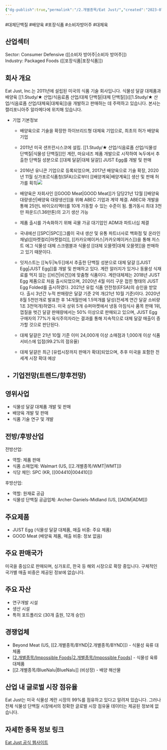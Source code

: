 ```yaml
---
{"dg-publish":true,"permalink":"/2.개별종목/Eat Just/","created":"2023-07-15T12:28:52.750+09:00","updated":"2025-06-25T11:20:16.135+09:00"}
---
```


#대체단백질 #배양육 #포장식품 #소비자방어주 #대체육 

## 산업섹터

Sector: Consumer Defensive ([[소비자 방어주\|소비자 방어주]])  
Industry: Packaged Foods ([[포장식품\|포장식품]])

## 회사 개요

Eat Just, Inc.는 2011년에 설립된 미국의 식품 기술 회사입니다. 식물성 달걀 대체품과 배양육 [[1.Study/★ 산업/식음료픔 산업/대체 단백질\|대체 단백질]]([[1.Study/★ 산업/식음료픔 산업/대체육\|대체육]])을 개발하고 판매하는 데 주력하고 있습니다. 본사는 캘리포니아주 알라메다에 위치해 있습니다.

- 기업 기본정보
	- 배양육으로 기술을 확장한 하이브리드형 대체육 기업으로, 최초의 허가 배양육 기업
	- 2011년 미국 샌프란시스코에 설립. [[1.Study/★ 산업/식음료픔 산업/식물성 단백질\|식물성 단백질]]인 계란, 마요네즈 제품 개발으로 시작하여 녹두에서 추출한 단백질 성분으로 [[대체 달걀\|대체 달걀]] JUST Egg를 개발 및 판매
	- 2016년 유니콘 기업으로 등록되었으며, 2017년 배양육으로 기술 확장, 2020년 11월 싱가포르식품청(SFA)으로부터 [[배양계육\|배양계육]] 생산 및 판매 허가를 획득![](https://i.imgur.com/N6LGcbB.png)

	- 배양육은 자회사인 [[GOOD Meat\|GOOD Meat]]가 담당21년 12월 [[배양육 대량생산\|배양육 대량생산]]을 위해 ABEC 기업과 계약 체결. ABEC와 개발을 통해 25만L 바이오리액터를 10개 가동할 수 있는 수준이 됨. 풀가동시 최대 3천만 파운드(1.36만톤)의 고기 생산 가능
	- 제품 출시를 가속화하기 위해 곡물 가공 대기업인 ADM과 파트너십 체결
	- 국내에선 [[SPC\|SPC]]그룹이 국내 생산 및 유통 파트너사로 백화점 및 온라인 채널([[마켓컬리\|마켓컬리]], [[카카오메이커스\|카카오메이커스]])을 통해 저스트 에그 식물성 대체 스크램블과 식물성 [[대체 오믈렛\|대체 오믈렛]]을 판매하고 있기 때문이다.
	- 잇저스트는 [[녹두\|녹두]]에서 추출한 단백질 성분으로 대체 달걀 [[JUST Egg\|JUST Egg]]를 개발 및 판매하고 있다. 계란 알러지가 있거나 동물성 식재료를 먹지 않는 [[비건\|비건]]에 맞춤형 식품이다. 계란대체제는 2018년 JUST Egg 제품으로 처음 출시되었으며, 2020년 4월 미리 구운 접힌 형태의 JUST Egg Folded를 출시하였다. 2021년 유럽 식품 안전청(EFSA)의 승인을 받았다. 출시 3년간 누적 판매량은 달걀 기준 2억 개(21년 10월 기준)이다. 2020년 8월 5천만개로 발표한 후 14개월만에 1.5억개를 달성(전세계 연간 달걀 소비량 1조 3천억개)하였다. 미국 상위 5개 슈퍼마켓에서 냉동 아침식사 품목 판매 1위, 껍질을 벗긴 달걀 판매량에서는 50% 이상으로 판매되고 있으며, JUST Egg 구매자의 77%가 육식주의자라는 결과를 통해 지속적으로 대체 달걀 매출이 증가할 것으로 판단된다.
	- 대체 달걀은 21년 10월 기준 이미 24,000개 이상 소매점과 1,000개 이상 식품 서비스에 입점(99.2%의 점유율)
	-  대체 달걀은 최근 [유럽시장까지 판매가 확대]되었으며, 추후 미국을 포함한 전세계 시장 확대 예상





 - 기업전망(트렌드/향후전망)
	- 




## 영위사업

- 식물성 달걀 대체품 개발 및 판매
- 배양육 개발 및 판매
- 식품 기술 연구 및 개발

## 전방/후방산업

전방산업:

- 역할: 제품 판매
- 식품 소매업체: Walmart (US, [[2.개별종목/WMT\|WMT]])
- 식당 체인: SPC (KR, [[004410\|004410]])

후방산업:

- 역할: 원재료 공급
- 식물성 단백질 공급업체: Archer-Daniels-Midland (US, [[ADM\|ADM]])

## 주요제품

- JUST Egg (식물성 달걀 대체품, 매출 비중: 주요 제품)
- GOOD Meat (배양육 제품, 매출 비중: 정보 없음)

## 주요 판매국가

미국을 중심으로 판매되며, 싱가포르, 한국 등 해외 시장으로 확장 중입니다. 구체적인 국가별 매출 비중은 제공된 정보에 없습니다.

## 주요 자산

- 연구개발 시설
- 생산 시설
- 특허 포트폴리오 (30개 출원, 12개 승인)

## 경쟁업체

- Beyond Meat (US, [[2.개별종목/BYND\|2.개별종목/BYND]]) - 식물성 육류 대체품
- [[2.개별종목/Impossible Foods\|2.개별종목/Impossible Foods]](비상장) - 식물성 육류 대체품
- [[2.개별종목/BlueNalu\|BlueNalu]] (비상장) - 배양 해산물

## 산업 내 글로벌 시장 점유율

Eat Just는 미국 식물성 계란 시장의 99%를 점유하고 있다고 알려져 있습니다. 그러나 전체 식물성 단백질 시장에서의 정확한 글로벌 시장 점유율 데이터는 제공된 정보에 없습니다.

## 자세한 종목 정보 링크

[Eat Just 공식 웹사이트](https://www.ju.st/)